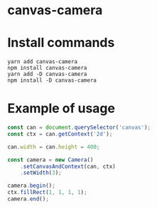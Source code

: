 # canvas-camera

# Install commands

```
yarn add canvas-camera
npm install canvas-camera
yarn add -D canvas-camera
npm install -D canvas-camera
```

# Example of usage


```js
const can = document.querySelector('canvas');
const ctx = can.getContext('2d');

can.width = can.height = 400;

const camera = new Camera()
    .setCanvasAndContext(can, ctx)
    .setWidth(3);

camera.begin();
ctx.fillRect(1, 1, 1, 1);
camera.end();
```
